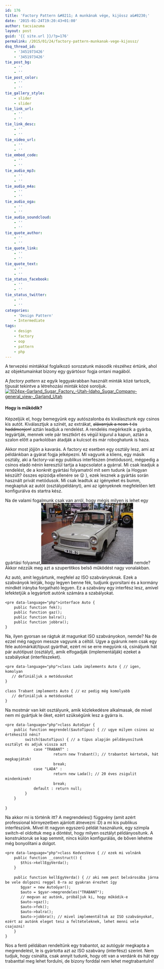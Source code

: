 ```yaml
---
id: 176
title: 'Factory Pattern &#8211; A munkának vége, kijössz a&#8230;'
date: '2015-01-24T19:20:43+01:00'
author: tacsiazuma
layout: post
guid: '{{ site.url }}/?p=176'
permalink: /2015/01/24/factory-pattern-munkanak-vege-kijossz/
dsq_thread_id:
    - '3451973426'
    - '3451973426'
tie_post_bg:
    - ''
    - ''
tie_post_color:
    - ''
    - ''
tie_gallery_style:
    - slider
    - slider
tie_link_url:
    - ''
    - ''
tie_link_desc:
    - ''
    - ''
tie_video_url:
    - ''
    - ''
tie_embed_code:
    - ''
    - ''
tie_audio_mp3:
    - ''
    - ''
tie_audio_m4a:
    - ''
    - ''
tie_audio_oga:
    - ''
    - ''
tie_audio_soundcloud:
    - ''
    - ''
tie_quote_author:
    - ''
    - ''
tie_quote_link:
    - ''
    - ''
tie_quote_text:
    - ''
    - ''
tie_status_facebook:
    - ''
    - ''
tie_status_twitter:
    - ''
    - ''
categories:
    - 'Design Pattern'
    - Intermediate
tags:
    - design
    - factory
    - oop
    - pattern
    - php
---
```


A tervezési mintákkal foglalkozó sorozatunk második részéhez értünk, ahol az objektumainkat bizony egy gyártósor fogja ontani magából.

A *factory pattern* az egyik leggyakrabban használt minták közé tartozik, típusát tekintve a létrehozási minták közé soroljuk.[![1024px-Garland_Sugar_Factory_-_Utah-Idaho_Sugar_Company_-_general_view_-_Garland_Utah](assets/uploads/2015/01/1024px-Garland_Sugar_Factory_-_Utah-Idaho_Sugar_Company_-_general_view_-_Garland_Utah-1024x727.jpg)](assets/uploads/2015/01/1024px-Garland_Sugar_Factory_-_Utah-Idaho_Sugar_Company_-_general_view_-_Garland_Utah.jpg)

#### Hogy is működik?

Képzeljük el, hogy bemegyünk egy autószalonba és kiválasztunk egy csinos kis autót. Kiválasztjuk a színét, az extrákat, <del>alávarrjuk a neon-t és haddmenjen!</del> aztán leadjuk a rendelést. A rendelés megérkezik a gyárba, legyártják, mennek vele pár tesztkört és végül kigurul a kapun, aztán a szalon előtt a parkolóban átadják a kulcsot és már roboghatunk is haza.

Akkor most jöjjön a kavarás. A factory ez esetben egy osztály lesz, ami az példánkban a gyárat fogja jelképezni. Mi vagyunk a kliens, egy másik osztály, aki a factory-val egy publikus interfészen (metóduson), mégpedig a csinos eladó nénin keresztül tartja a kapcsolatot a gyárral. Mi csak leadjuk a rendelést, de a konkrét gyártási folyamatról mit sem tudunk (a Hogyan készült? összes epizódja ellenére se 😛 ), ezek lesznek a gyártás során használt privát metódusok. Mi csak leadtuk az igényeket és bumm, megkaptuk az autót (osztálypéldányt), ami az igényeknek megfelelően lett konfigurálva és startra kész.

Na de valami fogalmunk csak van arról, hogy mégis milyen is lehet egy gyártási folyamat,[![1024px-Trabant_601_Mulhouse_FRA_001](assets/uploads/2015/01/1024px-Trabant_601_Mulhouse_FRA_001-300x200.jpg)](assets/uploads/2015/01/1024px-Trabant_601_Mulhouse_FRA_001.jpg) nemde? Akkor nézzük meg azt a szupertitkos belső működést nagy vonalakban.

Az autó, amit legyártunk, megfelel az ISO szabványoknak. Ezek a szabványok leírják, hogy legyen benne fék, tudjunk gyorsítani és a kormány mindkét irányba forgatható legyen. Ez a szabvány egy interfész lesz, amivel lefektetjük a legyártott autónk számára a szabályokat.

```
<pre data-language="php">interface Auto {
    public function fek(); 
    public function gaz();
    public function balra();
    public function jobbra();
}
```

Na, ilyen gyorsan se rágtuk át magunkat ISO szabványokon, nemde? Na de ezzel még nagyon messze vagyunk a céltól. Ugye a gyárunk nem csak egy féle autómárkát/típust gyárthat, ezért mi se erre megyünk rá, csináljunk hát pár autótípust (osztályt), amik elfogadják (implementálják) ezeket a szabályokat (interfészeket).

```
<pre data-language="php">class Lada implements Auto { // igen, komolyan
   // definiáljuk a metódusokat
}

class Trabant implements Auto { // ez pedig még komolyabb
   // definiáljuk a metódusokat
}
```

Na mostmár van két osztályunk, amik közlekedésre alkalmasak, de mivel nem mi gyártjuk le őket, ezért szükségünk lesz a gyárra is.

```
<pre data-language="php">class AutoGyar {
    public function megrendel($autoTipus) { // ugye milyen csinos az értékesítő néni?
         switch($autoTipus) { // a típus alapján példányosítunk osztályt és adjuk vissza azt
             case "TRABANT" :
                      return new Trabant(); // trabantot kértetek, hát megkapjátok!
                      break;
             case "LADA" :
                      return new Lada(); // 20 éves zsigulit mindenkinek!
                      break;
             default : return null;
         }
    }

}
```

Na akkor mi is történik itt? A megrendeles() függvény (amit azért professional környezetben ajánlott átnevezni :D) a mi kis publikus interfészünk. Mivel itt nagyon egyszerű példát használunk, egy szimpla switch-el oldottuk meg a döntést, hogy milyen osztályt példányosítunk. A konstruktoruk se kap semmit, nincs külön konfigurálás, de bőven lehetne még bonyolítani a dolgot.

```
<pre data-language="php">class KedvesVevo { // ezek mi volnánk
    public function __construct() {
       $this->kellEgyVerda();
    }

    public function kellEgyVerda() { // aki nem pest belvárosába járna be vele dolgozni reggel 8-ra az gyakran érezhet így
       $gyar = new AutoGyar();
       $auto = $gyar->megrendeles("TRABANT");
       // megvan az autónk, próbáljuk ki, hogy működik-e
       $auto->gaz();
       $auto->fek();
       $auto->balra();
       $auto->jobbra(); // mivel implementáltuk az ISO szabványokat, ezért az autónk eleget tesz a feltételeknek, lehet menni vele csajozni!
    }
}
```

Nos a fenti példában rendeltünk egy trabantot, az autógyár megkapta a megrendelést, le is gyártotta azt az ISO szabvány (interfész) szerint. Nem tudjuk, hogy csinálta, csak annyit tudunk, hogy ott van a verdánk és hát egy trabanttal meg lehet fordulni, de bizony forddal nem lehet megtrabantulni!